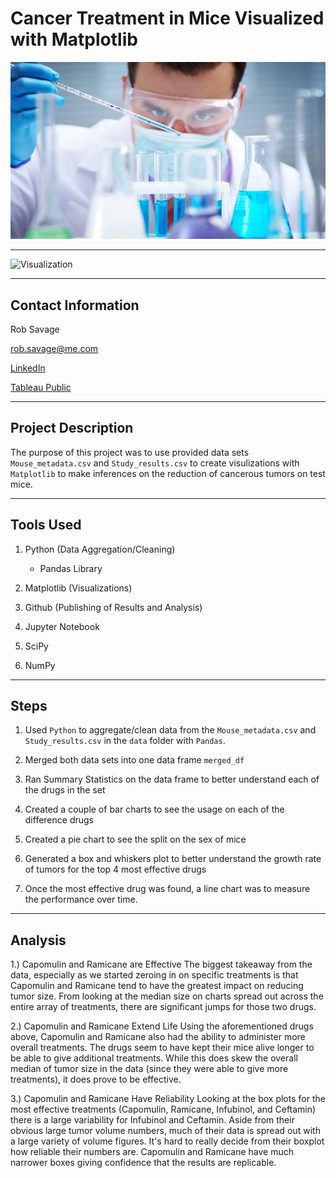# Cancer Treatment in Mice Visualized with Matplotlib

![Lab](Images/Laboratory.jpg)

---

![Visualization](Images/matplotlib-gif.gif "Notebook Walkthrough")

---

## Contact Information

Rob Savage 

rob.savage@me.com

[LinkedIn](https://www.linkedin.com/in/robsavage/)


[Tableau Public](https://public.tableau.com/profile/rob.savage)

---

## Project Description

The purpose of this project was to use provided data sets `Mouse_metadata.csv` and `Study_results.csv` to create visulizations with `Matplotlib` to make inferences on the reduction of cancerous tumors on test mice. 

---

## Tools Used

1. Python (Data Aggregation/Cleaning)

    - Pandas Library

2. Matplotlib (Visualizations)

3. Github (Publishing of Results and Analysis)

4. Jupyter Notebook

5. SciPy

6. NumPy

---

## Steps 

1. Used `Python` to aggregate/clean data from the `Mouse_metadata.csv` and `Study_results.csv` in the `data` folder with `Pandas`. 

2. Merged both data sets into one data frame `merged_df`

3. Ran Summary Statistics on the data frame to better understand each of the drugs in the set

4. Created a couple of bar charts to see the usage on each of the difference drugs 

5. Created a pie chart to see the split on the sex of mice

6. Generated a box and whiskers plot to better understand the growth rate of tumors for the top 4 most effective drugs

7. Once the most effective drug was found, a line chart was to measure the performance over time.
    

---

## Analysis

1.) Capomulin and Ramicane are Effective
The biggest takeaway from the data, especially as we started zeroing in on specific treatments is that
Capomulin and Ramicane tend to have the greatest impact on reducing tumor size. From looking at the median
size on charts spread out across the entire array of treatments, there are significant jumps for those two
drugs.

2.) Capomulin and Ramicane Extend Life
Using the aforementioned drugs above, Capomulin and Ramicane also had the ability to administer more 
overall treatments. The drugs seem to have kept their mice alive longer to be able to give additional 
treatments. While this does skew the overall median of tumor size in the data (since they were able to 
give more treatments), it does prove to be effective. 

3.) Capomulin and Ramicane Have Reliability
Looking at the box plots for the most effective treatments (Capomulin, Ramicane, Infubinol, and Ceftamin)
there is a large variability for Infubinol and Ceftamin. Aside from their obvious large tumor volume 
numbers, much of their data is spread out with a large variety of volume figures. It's hard to really 
decide from their boxplot how reliable their numbers are. Capomulin and Ramicane have much narrower boxes
giving confidence that the results are replicable. 
